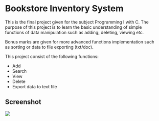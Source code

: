 # Bookstore Inventory System

This is the final project given for the subject Programming I with C. 
The purpose of this project is to learn the basic understanding of simple 
functions of data manipulation such as adding, deleting, viewing etc.

Bonus marks are given for more advanced functions implementation such as 
sorting or data to file exporting (txt/doc).

This project consist of the following functions:
* Add
* Search
* View
* Delete
* Export data to text file

## Screenshot

 <img src="http://i.imgur.com/WClS3os.png"/>



